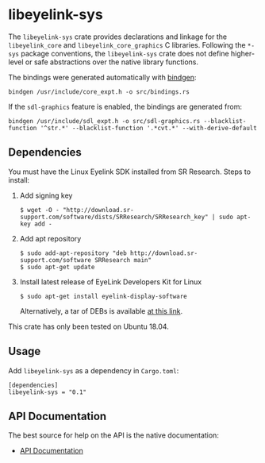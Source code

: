 # libeyelink-sys

The `libeyelink-sys` crate provides declarations and linkage for the
`libeyelink_core` and `libeyelink_core_graphics` C libraries. Following the
`*-sys` package conventions, the `libeyelink-sys` crate does not define
higher-level or safe abstractions over the native library functions.

The bindings were generated automatically with [bindgen]:
```
bindgen /usr/include/core_expt.h -o src/bindings.rs
```

If the `sdl-graphics` feature is enabled, the bindings are generated from:
```
bindgen /usr/include/sdl_expt.h -o src/sdl-graphics.rs --blacklist-function '^str.*' --blacklist-function '.*cvt.*' --with-derive-default
```

## Dependencies
You must have the Linux Eyelink SDK installed from SR Research. Steps to
install:

  1. Add signing key
     ```
     $ wget -O - "http://download.sr-support.com/software/dists/SRResearch/SRResearch_key" | sudo apt-key add -
     ```
  2. Add apt repository
     ```
     $ sudo add-apt-repository "deb http://download.sr-support.com/software SRResearch main"
     $ sudo apt-get update
     ```
  3. Install latest release of EyeLink Developers Kit for Linux
     ```
     $ sudo apt-get install eyelink-display-software
     ```
     Alternatively, a tar of DEBs is available [at this link][debs].

This crate has only been tested on Ubuntu 18.04.

## Usage
Add `libeyelink-sys` as a dependency in `Cargo.toml`:
```
[dependencies]
libeyelink-sys = "0.1"
```

## API Documentation
The best source for help on the API is the native documentation:
* [API Documentation][api]

[api]: http://download.sr-support.com/dispdoc/index.html
[debs]: http://download.sr-support.com/linuxDisplaySoftwareRelease/eyelink-display-software_1.11_x64_debs.tar.gz
[bindgen]: https://github.com/rust-lang/rust-bindgen
